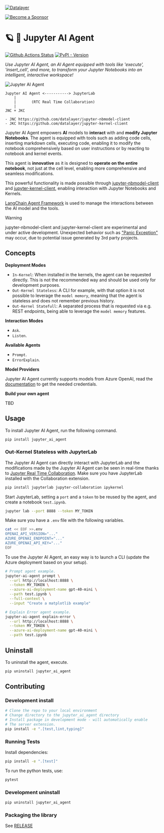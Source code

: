 <!--
  ~ Copyright (c) 2023-2024 Datalayer, Inc.
  ~
  ~ BSD 3-Clause License
-->

[![Datalayer](https://assets.datalayer.tech/datalayer-25.svg)](https://datalayer.io)

[![Become a Sponsor](https://img.shields.io/static/v1?label=Become%20a%20Sponsor&message=%E2%9D%A4&logo=GitHub&style=flat&color=1ABC9C)](https://github.com/sponsors/datalayer)

# 🪐 🤖 Jupyter AI Agent

[![Github Actions Status](https://github.com/datalayer/jupyter-ai-agent/workflows/Build/badge.svg)](https://github.com/datalayer/jupyter-ai-agent/actions/workflows/build.yml)
[![PyPI - Version](https://img.shields.io/pypi/v/jupyter-ai-agent)](https://pypi.org/project/jupyter-ai-agent)

*Use Jupyter AI Agent, an AI Agent equipped with tools like 'execute', 'insert_cell', and more, to transform your Jupyter Notebooks into an intelligent, interactive workspace!*

![Jupyter AI Agent](https://assets.datalayer.tech/jupyter-ai-agent/ai-agent-jupyterlab.gif)

```
Jupyter AI Agent <-----------> JupyterLab
    |
    |       (RTC Real Time Collaboration)
    |
JNC + JKC

- JNC https://github.com/datalayer/jupyter-nbmodel-client
- JKC https://github.com/datalayer/jupyter-kernel-client
```

Jupyter AI Agent empowers **AI** models to **interact** with and **modify Jupyter Notebooks**. The agent is equipped with tools such as adding code cells, inserting markdown cells, executing code, enabling it to modify the notebook comprehensively based on user instructions or by reacting to notebook and kernel events.

This agent is **innovative** as it is designed to **operate on the entire notebook**, not just at the cell level, enabling more comprehensive and seamless modifications.

This powerful functionality is made possible through [jupyter-nbmodel-client](https://github.com/datalayer/jupyter-nbmodel-client) and [jupyter-kernel-client](https://github.com/datalayer/jupyter-kernel-client), enabling interaction with Jupyter Notebooks and Kernels.

[LangChain Agent Framework](https://python.langchain.com/v0.1/docs/modules/agents/how_to/custom_agent/) is used to manage the interactions between the AI model and the tools.

> [!WARNING] 
>
> jupyter-nbmodel-client and jupyter-kernel-client are experimental and under active development.
> Unexpected behavior such as ["Panic Exception"](https://github.com/datalayer/jupyter-nbmodel-client/issues/12) may occur, due to potential issue generated by 3rd party projects.

## Concepts

**Deployment Modes**

- `In-Kernel`: When installed in the kernels, the agent can be requested directly. This is not the recommended way and should be used only for development purposes.
- `Out-Kernel Stateless`: A CLI for example, with that option it is not possible to leverage the `model memory`, meaning that the agent is stateless and does not remember previous history.
- `Out-Kernel Statefull`: A separated process that is requested via e.g. REST endpoints, being able to leverage the `model memory` features.

**Interaction Modes**

- `Ask`.
- `Listen`.

**Available Agents**

- `Prompt`.
- `ErrorExplain`.

**Model Providers**

Jupyter AI Agent currently supports models from Azure OpenAI, read the [documentation](https://learn.microsoft.com/en-us/azure/ai-services/openai) to get the needed credentials.

**Build your own agent**

TBD

## Usage

To install Jupyter AI Agent, run the following command.

```bash
pip install jupyter_ai_agent
```

### Out-Kernel Stateless with JupyterLab

The Jupyter AI Agent can directly interact with JupyterLab and the modifications made by the Jupyter AI Agent can be seen in real-time thanks to [Jupyter Real Time Collaboration](https://jupyterlab.readthedocs.io/en/stable/user/rtc.html). Make sure you have JupyterLab installed with the Collaboration extension.

```bash
pip install jupyterlab jupyter-collaboration ipykernel
```

Start JupyterLab, setting a `port` and a `token` to be reused by the agent, and create a notebook `test.ipynb`.

```bash
jupyter lab --port 8888 --token MY_TOKEN
```

Make sure you have a `.env` file with the following variables.

```bash
cat << EOF >>.env
OPENAI_API_VERSION="..."
AZURE_OPENAI_ENDPOINT="..."
AZURE_OPENAI_API_KEY="..."
EOF
```

To use the Jupyter AI Agent, an easy way is to launch a CLI (update the Azure deployment based on your setup).

```bash
# Prompt agent example.
jupyter-ai-agent prompt \
  --url http://localhost:8888 \
  --token MY_TOKEN \
  --azure-ai-deployment-name gpt-40-mini \
  --path test.ipynb \
  --full-context \
  --input "Create a matplotlib example"
```

```bash
# Explain Error agent example.
jupyter-ai-agent explain-error \
  --url http://localhost:8888 \
  --token MY_TOKEN \
  --azure-ai-deployment-name gpt-40-mini \
  --path test.ipynb
```

## Uninstall

To uninstall the agent, execute.

```bash
pip uninstall jupyter_ai_agent
```

## Contributing

### Development install

```bash
# Clone the repo to your local environment
# Change directory to the jupyter_ai_agent directory
# Install package in development mode - will automatically enable
# The server extension.
pip install -e ".[test,lint,typing]"
```

### Running Tests

Install dependencies:

```bash
pip install -e ".[test]"
```

To run the python tests, use:

```bash
pytest
```

### Development uninstall

```bash
pip uninstall jupyter_ai_agent
```

### Packaging the library

See [RELEASE](RELEASE.md)
